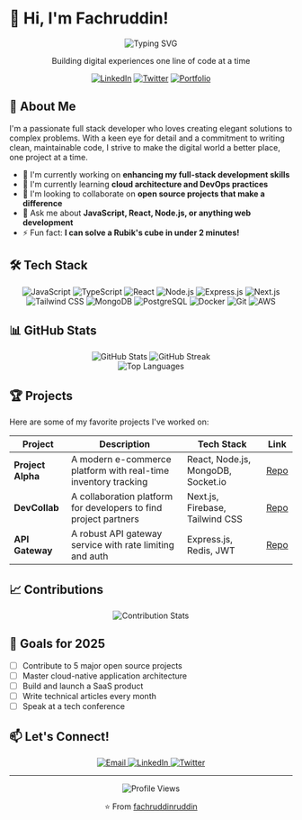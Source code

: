 # 👋 Hi, I'm Fachruddin!

<div align="center">
  <img src="https://readme-typing-svg.herokuapp.com?font=Fira+Code&weight=600&size=22&pause=1000&color=0969DA&center=true&vCenter=true&random=false&width=440&lines=Full+Stack+Developer;Code+Enthusiast;Problem+Solver;Clean+Code+Advocate" alt="Typing SVG" />
  
  <p>Building digital experiences one line of code at a time</p>
  
  [![LinkedIn](https://img.shields.io/badge/LinkedIn-0077B5?style=for-the-badge&logo=linkedin&logoColor=white)](https://linkedin.com/in/fachruddin)
  [![Twitter](https://img.shields.io/badge/Twitter-1DA1F2?style=for-the-badge&logo=twitter&logoColor=white)](https://twitter.com/fachruddin)
  [![Portfolio](https://img.shields.io/badge/Portfolio-FF5722?style=for-the-badge&logo=google-chrome&logoColor=white)](https://fachruddin.dev)
</div>

## 💫 About Me

I'm a passionate full stack developer who loves creating elegant solutions to complex problems. With a keen eye for detail and a commitment to writing clean, maintainable code, I strive to make the digital world a better place, one project at a time.

- 🔭 I'm currently working on **enhancing my full-stack development skills**
- 🌱 I'm currently learning **cloud architecture and DevOps practices**
- 👯 I'm looking to collaborate on **open source projects that make a difference**
- 💬 Ask me about **JavaScript, React, Node.js, or anything web development**
- ⚡ Fun fact: **I can solve a Rubik's cube in under 2 minutes!**

## 🛠️ Tech Stack

<div align="center">
  <img src="https://img.shields.io/badge/JavaScript-F7DF1E?style=for-the-badge&logo=javascript&logoColor=black" alt="JavaScript" />
  <img src="https://img.shields.io/badge/TypeScript-007ACC?style=for-the-badge&logo=typescript&logoColor=white" alt="TypeScript" />
  <img src="https://img.shields.io/badge/React-61DAFB?style=for-the-badge&logo=react&logoColor=black" alt="React" />
  <img src="https://img.shields.io/badge/Node.js-339933?style=for-the-badge&logo=nodedotjs&logoColor=white" alt="Node.js" />
  <img src="https://img.shields.io/badge/Express.js-000000?style=for-the-badge&logo=express&logoColor=white" alt="Express.js" />
  <img src="https://img.shields.io/badge/Next.js-000000?style=for-the-badge&logo=nextdotjs&logoColor=white" alt="Next.js" />
  <img src="https://img.shields.io/badge/Tailwind_CSS-38B2AC?style=for-the-badge&logo=tailwind-css&logoColor=white" alt="Tailwind CSS" />
  <img src="https://img.shields.io/badge/MongoDB-4EA94B?style=for-the-badge&logo=mongodb&logoColor=white" alt="MongoDB" />
  <img src="https://img.shields.io/badge/PostgreSQL-316192?style=for-the-badge&logo=postgresql&logoColor=white" alt="PostgreSQL" />
  <img src="https://img.shields.io/badge/Docker-2496ED?style=for-the-badge&logo=docker&logoColor=white" alt="Docker" />
  <img src="https://img.shields.io/badge/Git-F05032?style=for-the-badge&logo=git&logoColor=white" alt="Git" />
  <img src="https://img.shields.io/badge/AWS-232F3E?style=for-the-badge&logo=amazon-aws&logoColor=white" alt="AWS" />
</div>

## 📊 GitHub Stats

<div align="center">
  <img src="https://github-readme-stats.vercel.app/api?username=fachruddinruddin&show_icons=true&theme=tokyonight" alt="GitHub Stats" />
  <img src="https://github-readme-streak-stats.herokuapp.com/?user=fachruddinruddin&theme=tokyonight" alt="GitHub Streak" />
</div>

<div align="center">
  <img src="https://github-readme-stats.vercel.app/api/top-langs/?username=fachruddinruddin&layout=compact&theme=tokyonight" alt="Top Languages" />
</div>

## 🏆 Projects

Here are some of my favorite projects I've worked on:

| Project | Description | Tech Stack | Link |
|---------|-------------|-----------|------|
| **Project Alpha** | A modern e-commerce platform with real-time inventory tracking | React, Node.js, MongoDB, Socket.io | [Repo](https://github.com/fachruddinruddin/project-alpha) |
| **DevCollab** | A collaboration platform for developers to find project partners | Next.js, Firebase, Tailwind CSS | [Repo](https://github.com/fachruddinruddin/devcollab) |
| **API Gateway** | A robust API gateway service with rate limiting and auth | Express.js, Redis, JWT | [Repo](https://github.com/fachruddinruddin/api-gateway) |

## 📈 Contributions

<div align="center">
  <img src="https://github-contribution-stats.vercel.app/api/?username=fachruddinruddin" alt="Contribution Stats" />
</div>

## 🎯 Goals for 2025

- [ ] Contribute to 5 major open source projects
- [ ] Master cloud-native application architecture
- [ ] Build and launch a SaaS product
- [ ] Write technical articles every month
- [ ] Speak at a tech conference

## 📫 Let's Connect!

<div align="center">
  <a href="mailto:hello@fachruddin.dev">
    <img src="https://img.shields.io/badge/Email-D14836?style=for-the-badge&logo=gmail&logoColor=white" alt="Email" />
  </a>
  <a href="https://linkedin.com/in/fachruddin">
    <img src="https://img.shields.io/badge/LinkedIn-0077B5?style=for-the-badge&logo=linkedin&logoColor=white" alt="LinkedIn" />
  </a>
  <a href="https://twitter.com/fachruddin">
    <img src="https://img.shields.io/badge/Twitter-1DA1F2?style=for-the-badge&logo=twitter&logoColor=white" alt="Twitter" />
  </a>
</div>

---

<div align="center">
  <img src="https://komarev.com/ghpvc/?username=fachruddinruddin&color=blueviolet&style=flat-square" alt="Profile Views" />
</div>

<div align="center">

⭐️ From [fachruddinruddin](https://github.com/fachruddinruddin)

</div>
